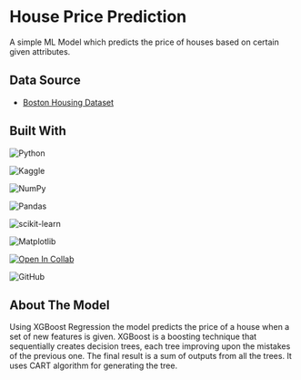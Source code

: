 
# House Price Prediction

A simple ML Model which predicts the price of houses based on certain given attributes.


## Data Source

* [Boston Housing Dataset](https://github.com/Subham-Biswas/House-Price-Prediction/blob/main/Boston.csv)
## Built With

![Python](https://img.shields.io/badge/python-3670A0?style=for-the-badge&logo=python&logoColor=ffdd54)

![Kaggle](https://img.shields.io/badge/Kaggle-035a7d?style=for-the-badge&logo=kaggle&logoColor=white)

![NumPy](https://img.shields.io/badge/numpy-%23013243.svg?style=for-the-badge&logo=numpy&logoColor=white)

![Pandas](https://img.shields.io/badge/pandas-%23150458.svg?style=for-the-badge&logo=pandas&logoColor=white)

![scikit-learn](https://img.shields.io/badge/scikit--learn-%23F7931E.svg?style=for-the-badge&logo=scikit-learn&logoColor=white)

![Matplotlib](https://img.shields.io/badge/Matplotlib-%23ffffff.svg?style=for-the-badge&logo=Matplotlib&logoColor=black)

[![Open In Collab](https://colab.research.google.com/assets/colab-badge.svg)](https://colab.research.google.com/github/Naereen/badges)

![GitHub](https://img.shields.io/badge/github-%23121011.svg?style=for-the-badge&logo=github&logoColor=white)




## About The Model

Using XGBoost Regression the model predicts the price of a house when a set of new features is given.
XGBoost is a boosting technique that sequentially creates decision trees, each tree improving upon the mistakes of the previous one. The final result is a sum of outputs from all the trees. It uses CART algorithm for generating the tree.

